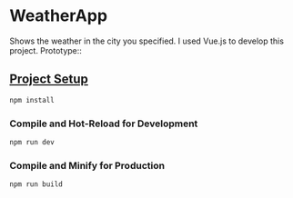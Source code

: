 # WeatherApp

Shows the weather in the city you specified.
I used Vue.js to develop this project.
Prototype::<a href="https://www.youtube.com/watch?v=gc4mdM1CcNo">

## Project Setup

```sh
npm install
```

### Compile and Hot-Reload for Development

```sh
npm run dev
```

### Compile and Minify for Production

```sh
npm run build
```
